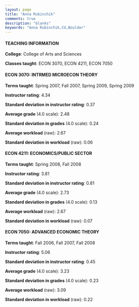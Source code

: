 ```yaml
---
layout: page
title: "Anna Rubinchik" 
comments: true
description: "blanks"
keywords: "Anna Rubinchik,CU,Boulder"
---
```

<head>
<script src="https://ajax.googleapis.com/ajax/libs/jquery/2.1.3/jquery.min.js"></script>
<script src="https://dl.dropboxusercontent.com/s/pc42nxpaw1ea4o9/highcharts.js?dl=0"></script>
<!-- <script src="../assets/js/highcharts.js"></script> -->
<style type="text/css">@font-face {
	font-family: "Bebas Neue";
	src: url(https://www.filehosting.org/file/details/544349/BebasNeue Regular.otf) format("opentype");
	}
	h1.Bebas { 
		font-family: "Bebas Neue", Verdana, Tahoma;
	}
</style>
</head>
	   
#### TEACHING INFORMATION

**College**: College of Arts and Sciences

**Classes taught**: ECON 3070, ECON 4211, ECON 7050

#### ECON 3070: INTRMED MICROECON THEORY

**Terms taught**: Spring 2007, Fall 2007, Spring 2009, Spring 2009

**Instructor rating**: 4.34

**Standard deviation in instructor rating**: 0.37

**Average grade** (4.0 scale): 2.48

**Standard deviation in grades** (4.0 scale): 0.24

**Average workload** (raw): 2.67

**Standard deviation in workload** (raw): 0.06

#### ECON 4211: ECONOMICS/PUBLIC SECTOR

**Terms taught**: Spring 2008, Fall 2008

**Instructor rating**: 3.81

**Standard deviation in instructor rating**: 0.81

**Average grade** (4.0 scale): 2.73

**Standard deviation in grades** (4.0 scale): 0.13

**Average workload** (raw): 2.67

**Standard deviation in workload** (raw): 0.07

#### ECON 7050: ADVANCED ECONOMIC THEORY

**Terms taught**: Fall 2006, Fall 2007, Fall 2008

**Instructor rating**: 5.06

**Standard deviation in instructor rating**: 0.45

**Average grade** (4.0 scale): 3.23

**Standard deviation in grades** (4.0 scale): 0.23

**Average workload** (raw): 3.09

**Standard deviation in workload** (raw): 0.22

